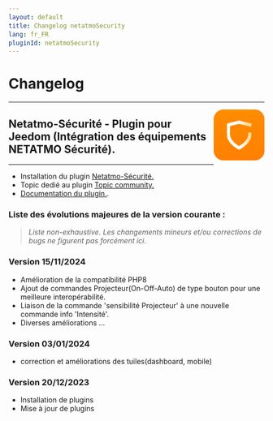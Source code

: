 ```yaml
---
layout: default
title: Changelog netatmoSecurity
lang: fr_FR
pluginId: netatmoSecurity
---
```


# Changelog
---

<img align="right" src="../images/netatmoSecurity_icon.png" width="100">

## Netatmo-Sécurité - Plugin pour Jeedom (Intégration des équipements NETATMO Sécurité).

---

* Installation du plugin [Netatmo-Sécurité.](https://limad.github.io/plugin-netatmoSecurity/fr_FR/#tocAnchor-1-3)
* Topic dedié au plugin [Topic community.](https://community.jeedom.com/tag/plugin-netatmosecurity)
* [Documentation du plugin.](https://limad.github.ioplugins-docs/plugin-netatmoSecurity).

### Liste des évolutions majeures de la version courante :
>*Liste non-exhaustive. Les changements mineurs et/ou corrections de bugs ne figurent pas forcément ici.*
>

### Version 15/11/2024
  * Amélioration de la compatibilité PHP8
  * Ajout de commandes Projecteur(On-Off-Auto) de type bouton pour une meilleure interopérabilité.
  * Liaison de la commande 'sensibilité Projecteur' à une nouvelle commande info 'Intensité'.
  * Diverses améliorations ...

### Version 03/01/2024
  * correction et améliorations des tuiles(dashboard, mobile)
  
### Version 20/12/2023
  * Installation de plugins
  * Mise à jour de plugins
